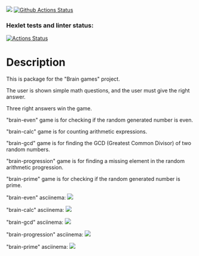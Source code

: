 <a href="https://codeclimate.com/github/codeclimate/codeclimate/maintainability"><img src="https://api.codeclimate.com/v1/badges/a99a88d28ad37a79dbf6/maintainability" /></a>
[![Github Actions Status](https://github.com/ChingisM/python-project-lvl1/workflows/Python%20CI/badge.svg)](https://github.com/ChingisM/python-project-lvl1/actions)

### Hexlet tests and linter status:
[![Actions Status](https://github.com/ChingisM/python-project-lvl1/workflows/hexlet-check/badge.svg)](https://github.com/ChingisM/python-project-lvl1/actions)

# Description
<p>This is package for the "Brain games" project.</p>
<p>The user is shown simple math questions, and the user must give the right answer.</p>
<p>Three right answers win the game.</p>
<p>"brain-even" game is for checking if the random generated number is even.</p>
<p>"brain-calc" game is for counting arithmetic expressions.</p>
<p>"brain-gcd" game is for finding the GCD (Greatest Common Divisor) of two random numbers.</p>
<p>"brain-progression" game is for finding a missing element in the random arithmetic progression.</p>
<p>"brain-prime" game is for checking if the random generated number is prime.</p>

"brain-even" asciinema:
<a href="https://asciinema.org/a/389550" target="_blank"><img src="https://asciinema.org/a/389550.svg" /></a>

"brain-calc" asciinema:
<a href="https://asciinema.org/a/389561" target="_blank"><img src="https://asciinema.org/a/389561.svg" /></a>

"brain-gcd" asciinema:
<a href="https://asciinema.org/a/389565" target="_blank"><img src="https://asciinema.org/a/389565.svg" /></a>

"brain-progression" asciinema:
<a href="https://asciinema.org/a/389567" target="_blank"><img src="https://asciinema.org/a/389567.svg" /></a>

"brain-prime" asciinema:
<a href="https://asciinema.org/a/389570" target="_blank"><img src="https://asciinema.org/a/389570.svg" /></a>
